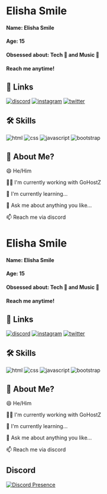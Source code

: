 
# Elisha Smile

#### **Name:** Elisha Smile
#### **Age:** 15
#### **Obsessed about:** Tech 🤖 and Music 🎵
#### **Reach me anytime!**
## 🔗 Links

[![discord](https://img.shields.io/badge/discord-0A66C2?style=for-the-badge&logo=discord&logoColor=white)](https://www.linkedin.com/)
[![instagram](https://img.shields.io/badge/instagram-940f1e?style=for-the-badge&logo=instagram&logoColor=white)](https://www.instagram.com/elisha._.smile)
[![twitter](https://img.shields.io/badge/twitter-1DA1F2?style=for-the-badge&logo=twitter&logoColor=white)](https://twitter.com/Elisha_Smile)


## 🛠 Skills
![html](https://img.shields.io/badge/html-e96228?style=for-the-badge&logo=html5&logoColor=white)
![css](https://img.shields.io/badge/css-2862e9?style=for-the-badge&logo=css3&logoColor=white)
![javascript](https://img.shields.io/badge/javascript-efd81d?style=for-the-badge&logo=javascript&logoColor=black)
![bootstrap](https://img.shields.io/badge/bootstrap-7010ef?style=for-the-badge&logo=bootstrap&logoColor=white)
## 🧑 About Me?

😄 He/Him

👩‍💻 I'm currently working with GoHostZ

🧠 I'm currently learning...

💬 Ask me about anything you like...

📫 Reach me via discord



# Elisha Smile

#### **Name:** Elisha Smile
#### **Age:** 15
#### **Obsessed about:** Tech 🤖 and Music 🎵
#### **Reach me anytime!**
## 🔗 Links

[![discord](https://img.shields.io/badge/discord-0A66C2?style=for-the-badge&logo=discord&logoColor=white)](https://www.linkedin.com/)
[![instagram](https://img.shields.io/badge/instagram-940f1e?style=for-the-badge&logo=instagram&logoColor=white)](https://www.instagram.com/elisha._.smile)
[![twitter](https://img.shields.io/badge/twitter-1DA1F2?style=for-the-badge&logo=twitter&logoColor=white)](https://twitter.com/Elisha_Smile)


## 🛠 Skills
![html](https://img.shields.io/badge/html-e96228?style=for-the-badge&logo=html5&logoColor=white)
![css](https://img.shields.io/badge/css-2862e9?style=for-the-badge&logo=css3&logoColor=white)
![javascript](https://img.shields.io/badge/javascript-efd81d?style=for-the-badge&logo=javascript&logoColor=black)
![bootstrap](https://img.shields.io/badge/bootstrap-7010ef?style=for-the-badge&logo=bootstrap&logoColor=white)
## 🧑 About Me?

😄 He/Him

👩‍💻 I'm currently working with GoHostZ

🧠 I'm currently learning...

💬 Ask me about anything you like...

📫 Reach me via discord


## Discord

[![Discord Presence](https://lanyard.cnrad.dev/api/135635102993612800)](https://discord.com/users/135635102993612800)
